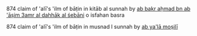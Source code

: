 874 claim of 'alī's 'ilm of bāṭin in kitāb al sunnah by [ab bakr aḥmad bn  ab 'āṣim 3amr al dahhāk al śebāni](isfahan.md###ab-bakr-aḥmad-bn-ab-3āṣim-3amr-l-ḍaḥḥāk-l-śebānī) o isfahan basra

874 claim of 'alī's 'ilm of bāṭin in musnad l sunnah by [ab ya'lā moṣilī](mosul.md###ab-ya3lā-l-moṣilī)